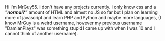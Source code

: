 Hi i'm MrGuy55. i don't have any projects currently. i only know css and a <b><i>"normal?"</i></b> amount of HTML and almost no JS so far but I plan on learning more of javascript and learn PHP and Python and maybe more languages, (I know MrGuy is a weird username, however my previous username "DamianPlayz" was something stupid I came up with when I was 10 and I cannot think of another username).


<!--
**DamianPlayz1/DamianPlayz1** is a ✨ _special_ ✨ repository because its `README.md` (this file) appears on your GitHub profile.

Here are some ideas to get you started:

- 🔭 I’m currently working on nothing lol
- 🌱 I’m currently learning python, JS, PHP, And maybe more
- 👯 I’m looking to collaborate on ...
- 🤔 I’m looking for help with ...
- 💬 Ask me about ...
- 📫 How to reach me: ...
- 😄 Pronouns: i don't do pronouns
- ⚡ Fun fact: ...
-->

